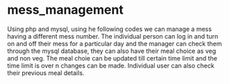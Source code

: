 # mess_management
Using php and mysql, using he following codes we can manage a mess having a different mess number.
The individual person can log in and turn on and off their mess for a particular day and the manager can check them through the mysql database, they can also have their meal choice as veg and non veg.
The meal choie can be updated till certain time limit and the time limit is over n changes can be made.
Individual user can also check their previous meal details.
